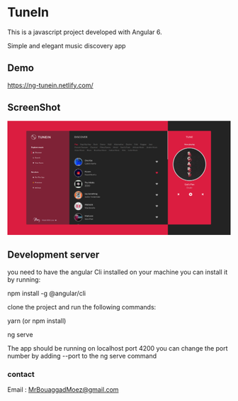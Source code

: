 # TuneIn
This is a javascript project developed with Angular 6.

Simple and elegant music discovery app
## Demo
https://ng-tunein.netlify.com/
## ScreenShot
![](./app.png)
## Development server
you need to have the angular Cli installed on your machine
you can install it by running:

npm install -g @angular/cli


clone the project and run the following commands:

yarn (or npm install)

ng serve 

The app should be running on localhost port 4200
you can change the port number by adding --port to the ng serve command


### contact
Email : MrBouaggadMoez@gmail.com